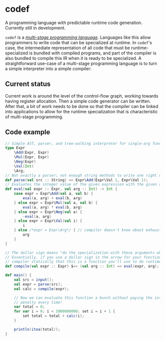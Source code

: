# codef

A programming language with predictable runtime code generation. Currently still in development.

`codef` is a *[multi-stage programming language](https://en.wikipedia.org/wiki/Multi-stage_programming)*. Languages like this allow programmers to write code that can be specialized at runtime. In `codef`'s case, the intermediate representation of all code that must be runtime-specialized is bundled with compiled programs, and part of the compiler is also bundled to compile this IR when it is ready to be specialized. A straightforward use-case of a multi-stage programming language is to turn a simple interpreter into a simple compiler:

## Current status

Current work is around the level of the control-flow graph, working towards having register allocation. Then a simple code generator can be written. After that, a bit of work needs to be done so that the compiler can be linked into applications to allow for the runtime specialization that is characteristic of multi-stage programming.

## Code example

```scala
// Simple AST, parser, and tree-walking interpreter for single-arg functions.
type Expr
    \Add(Expr, Expr)
    \Mul(Expr, Expr)
    \Neg(Expr)
    \Val(Int)
    \Arg;
// Not exactly a parser; not enough string methods to write one right now
def parse(val src :: String) => Expr\Add(Expr\Val 1, Expr\Val 1);
// Evaluates the integer value of the given expression with the given argument
def eval(val expr :: Expr, val arg :: Int) -> Int {
    case expr = Expr\Add(val a, val b) {
        eval(a, arg) + eval(b, arg)
    } else expr = Expr\Mul(val a, val b) {
        eval(a, arg) * eval(b, arg)
    } else expr = Expr\Neg(val a) {
        -eval(a, arg)
    } else expr = Expr\Val(val i) {
        i
    } else /*expr = Expr\Arg*/ { // compiler doesn't know about exhaustiveness right now
        arg
    }
}

// The dollar sign means "do the specialization with these arguments when the function is called"
// Essentially, if you use a dollar sign in the arrow for your function, you're signaling to the
// compiler statically that this is a function you'll use to do runtime specialization.
def compile(val expr :: Expr) $=> (val arg :: Int) => eval(expr, arg);

def main() {
    val src = input();
    val expr = parse(src);
    val calc = compile(expr);

    // Now we can evaluate this function a bunch without paying the interpretation
    // penalty every time!
    var total = 0;
    for var i = 0; i < 1000000000; set i = i + 1 {
        set total = total + calc(i);
    }

    println(itoa(total));
}
```
